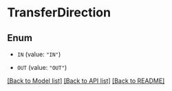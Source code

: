# TransferDirection

## Enum


* `IN` (value: `"IN"`)

* `OUT` (value: `"OUT"`)


[[Back to Model list]](../README.md#documentation-for-models) [[Back to API list]](../README.md#documentation-for-api-endpoints) [[Back to README]](../README.md)


